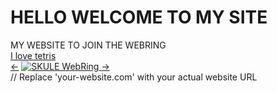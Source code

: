 # HELLO WELCOME TO MY SITE
<html>
MY WEBSITE TO JOIN THE WEBRING
<br>
<a href="play.tetris.com">I love tetris</a>

<div style={{ 
  display: 'flex', 
  alignItems: 'center', 
  gap: '15px',
  backgroundColor: '#f5f5f5',
  padding: '15px 25px',
  borderRadius: '8px',
  border: '1px solid #ddd'
}}>
    <a href='https://WebRing.skule.ca/#https://https://ketingtrinh.github.io/?nav=prev' style={{ color: '#333', textDecoration: 'none', fontSize: '1.5rem' }}>←</a>
<a href='https://WebRing.skule.ca/#https://https://ketingtrinh.github.io/' target='_blank'>
<img src='https://WebRing.skule.ca/img/icon.svg' alt='SKULE WebRing' style={{ width: '32px', height: '32px' }}/>
</a>
<a href='https://WebRing.skule.ca/#https://https://ketingtrinh.github.io/?nav=next' style={{ color: '#333', textDecoration: 'none', fontSize: '1.5rem' }}>→</a>
</div>
// Replace 'your-website.com' with your actual website URL
</html>

